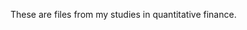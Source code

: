 These are files from my studies in quantitative finance.

<!---
mhtattersall/mhtattersall is a ✨ special ✨ repository because its `README.md` (this file) appears on your GitHub profile.
You can click the Preview link to take a look at your changes.
--->
